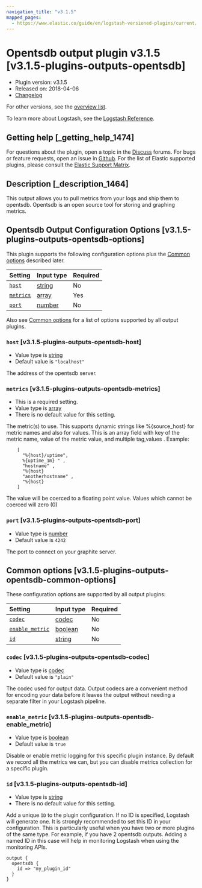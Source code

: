 ```yaml
---
navigation_title: "v3.1.5"
mapped_pages:
  - https://www.elastic.co/guide/en/logstash-versioned-plugins/current/v3.1.5-plugins-outputs-opentsdb.html
---
```


# Opentsdb output plugin v3.1.5 [v3.1.5-plugins-outputs-opentsdb]

* Plugin version: v3.1.5
* Released on: 2018-04-06
* [Changelog](https://github.com/logstash-plugins/logstash-output-opentsdb/blob/v3.1.5/CHANGELOG.md)

For other versions, see the [overview list](output-opentsdb-index.md).

To learn more about Logstash, see the [Logstash Reference](https://www.elastic.co/guide/en/logstash/current/index.html).

## Getting help [_getting_help_1474]

For questions about the plugin, open a topic in the [Discuss](http://discuss.elastic.co) forums. For bugs or feature requests, open an issue in [Github](https://github.com/logstash-plugins/logstash-output-opentsdb). For the list of Elastic supported plugins, please consult the [Elastic Support Matrix](https://www.elastic.co/support/matrix#matrix_logstash_plugins).

## Description [_description_1464]

This output allows you to pull metrics from your logs and ship them to opentsdb. Opentsdb is an open source tool for storing and graphing metrics.

## Opentsdb Output Configuration Options [v3.1.5-plugins-outputs-opentsdb-options]

This plugin supports the following configuration options plus the [Common options](v3-1-5-plugins-outputs-opentsdb.md#v3.1.5-plugins-outputs-opentsdb-common-options) described later.

| Setting | Input type | Required |
| :- | :- | :- |
| [`host`](v3-1-5-plugins-outputs-opentsdb.md#v3.1.5-plugins-outputs-opentsdb-host) | [string](/lsr/value-types.md#string) | No |
| [`metrics`](v3-1-5-plugins-outputs-opentsdb.md#v3.1.5-plugins-outputs-opentsdb-metrics) | [array](/lsr/value-types.md#array) | Yes |
| [`port`](v3-1-5-plugins-outputs-opentsdb.md#v3.1.5-plugins-outputs-opentsdb-port) | [number](/lsr/value-types.md#number) | No |

Also see [Common options](v3-1-5-plugins-outputs-opentsdb.md#v3.1.5-plugins-outputs-opentsdb-common-options) for a list of options supported by all output plugins.

### `host` [v3.1.5-plugins-outputs-opentsdb-host]

* Value type is [string](/lsr/value-types.md#string)
* Default value is `"localhost"`

The address of the opentsdb server.

### `metrics` [v3.1.5-plugins-outputs-opentsdb-metrics]

* This is a required setting.
* Value type is [array](/lsr/value-types.md#array)
* There is no default value for this setting.

The metric(s) to use. This supports dynamic strings like %{source\_host} for metric names and also for values. This is an array field with key of the metric name, value of the metric value, and multiple tag,values . Example:

```
    [
      "%{host}/uptime",
      %{uptime_1m} " ,
      "hostname" ,
      "%{host}
      "anotherhostname" ,
      "%{host}
    ]
```

The value will be coerced to a floating point value. Values which cannot be coerced will zero (0)

### `port` [v3.1.5-plugins-outputs-opentsdb-port]

* Value type is [number](/lsr/value-types.md#number)
* Default value is `4242`

The port to connect on your graphite server.

## Common options [v3.1.5-plugins-outputs-opentsdb-common-options]

These configuration options are supported by all output plugins:

| Setting | Input type | Required |
| :- | :- | :- |
| [`codec`](v3-1-5-plugins-outputs-opentsdb.md#v3.1.5-plugins-outputs-opentsdb-codec) | [codec](/lsr/value-types.md#codec) | No |
| [`enable_metric`](v3-1-5-plugins-outputs-opentsdb.md#v3.1.5-plugins-outputs-opentsdb-enable_metric) | [boolean](/lsr/value-types.md#boolean) | No |
| [`id`](v3-1-5-plugins-outputs-opentsdb.md#v3.1.5-plugins-outputs-opentsdb-id) | [string](/lsr/value-types.md#string) | No |

### `codec` [v3.1.5-plugins-outputs-opentsdb-codec]

* Value type is [codec](/lsr/value-types.md#codec)
* Default value is `"plain"`

The codec used for output data. Output codecs are a convenient method for encoding your data before it leaves the output without needing a separate filter in your Logstash pipeline.

### `enable_metric` [v3.1.5-plugins-outputs-opentsdb-enable_metric]

* Value type is [boolean](/lsr/value-types.md#boolean)
* Default value is `true`

Disable or enable metric logging for this specific plugin instance. By default we record all the metrics we can, but you can disable metrics collection for a specific plugin.

### `id` [v3.1.5-plugins-outputs-opentsdb-id]

* Value type is [string](/lsr/value-types.md#string)
* There is no default value for this setting.

Add a unique `ID` to the plugin configuration. If no ID is specified, Logstash will generate one. It is strongly recommended to set this ID in your configuration. This is particularly useful when you have two or more plugins of the same type. For example, if you have 2 opentsdb outputs. Adding a named ID in this case will help in monitoring Logstash when using the monitoring APIs.

```
output {
  opentsdb {
    id => "my_plugin_id"
  }
}
```

